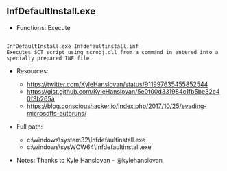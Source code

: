 ## InfDefaultInstall.exe
* Functions: Execute
```

InfDefaultInstall.exe Infdefaultinstall.inf
Executes SCT script using scrobj.dll from a command in entered into a specially prepared INF file.
```
   
* Resources:   
  * https://twitter.com/KyleHanslovan/status/911997635455852544
  * https://gist.github.com/KyleHanslovan/5e0f00d331984c1fb5be32c40f3b265a
  * https://blog.conscioushacker.io/index.php/2017/10/25/evading-microsofts-autoruns/
   
* Full path:   
  * c:\windows\system32\Infdefaultinstall.exe
  * c:\windows\sysWOW64\Infdefaultinstall.exe
   
* Notes: Thanks to Kyle Hanslovan - @kylehanslovan  
   
